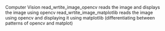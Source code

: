 Computer Vision
read_wrtite_image_opencv reads the image and displays the image using opencv
read_wrtite_image_matplotlib reads the image using opencv and displaying it using matplotlib (differentiating between patterns of opencv and matplot) 
